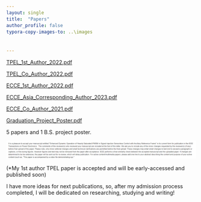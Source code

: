 ```yaml
---
layout: single
title:  "Papers"
author_profile: false
typora-copy-images-to: ..\images


---
```


 [TPEL_1st_Author_2022.pdf](..\materials\pub_1.pdf)

 [TPEL_Co_Author_2022.pdf](..\materials\pub_2.pdf)

 [ECCE_1st_Author_2022.pdf](..\materials\pub_3.pdf)

 [ECCE_Asia_Corresponding_Author_2023.pdf](..\materials\pub_4.pdf)

 [ECCE_Co_Author_2021.pdf](..\materials\pub_5.pdf)

 [Graduation_Project_Poster.pdf](..\materials\poster.pdf)



5 papers and 1 B.S. project poster.





![image-20221214130317580](../images/2022-12-12-second/image-20221214130317580.png)

(*My 1st author TPEL paper is accepted and will be early-accessed and published soon)

I have more ideas for next publications, so, after my admission process completed, I will be dedicated on researching, studying and writing!